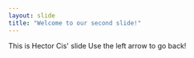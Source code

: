 ```yaml
---
layout: slide
title: "Welcome to our second slide!"
---
```

This is Hector Cis' slide
Use the left arrow to go back!